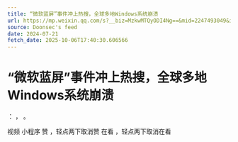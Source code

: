 ```yaml
---
title: “微软蓝屏”事件冲上热搜，全球多地Windows系统崩溃
url: https://mp.weixin.qq.com/s?__biz=MzkwMTQyODI4Ng==&mid=2247493049&idx=1&sn=0857e043afc13ca7df4480a4994861cb
source: Doonsec's feed
date: 2024-07-21
fetch_date: 2025-10-06T17:40:30.606566
---
```


# “微软蓝屏”事件冲上热搜，全球多地Windows系统崩溃

：
，
。

视频
小程序
赞
，轻点两下取消赞
在看
，轻点两下取消在看
